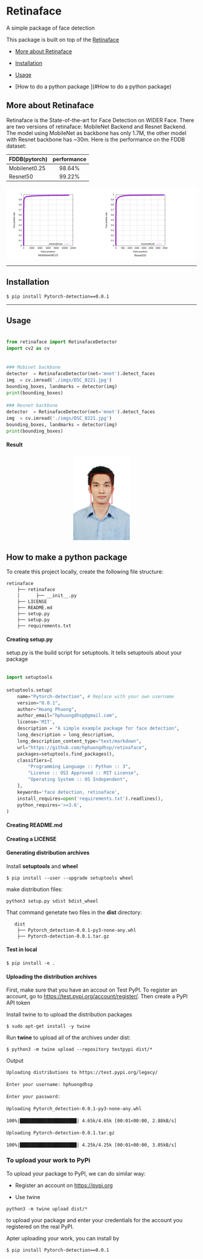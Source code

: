# Retinaface

A simple package of face detection

This package is built on top of the [Retinaface](https://github.com/biubug6/Pytorch_Retinaface)




- [More about Retinaface](#more-about-Retinaface)

- [Installation](#installation)

- [Usage](#Usage)

- [How to do a python package ](#How to do a python package)



## More about Retinaface

Retinaface is the State-of-the-art for Face Detection on WIDER Face. There are two versions of retinaface: MobileNet Backend and Resnet Backend. The model using MobileNet as backbone has only 1.7M, the other model with Resnet backbone has ~30m. Here is the performance on the FDDB dataset: 

| FDDB(pytorch) | performance |
|:-|:-:|
| Mobilenet0.25 | 98.64% |
| Resnet50 | 99.22% |

<p align="center"><img src="./imgs/FDDB.png" width="640"\></p>

----

## Installation

```
$ pip install Pytorch-detection==0.0.1

```

----

## Usage

```python

from retinaface import RetinafaceDetector
import cv2 as cv


### Mobinet backbone 
detector  = RetinafaceDetector(net='mnet').detect_faces
img  = cv.imread('./imgs/DSC_8221.jpg')
bounding_boxes, landmarks = detector(img)
print(bounding_boxes)

### Resnet backbone 
detector  = RetinafaceDetector(net='mnet').detect_faces
img  = cv.imread('./imgs/DSC_8221.jpg')
bounding_boxes, landmarks = detector(img)
print(bounding_boxes)

```

#### Result 

<p align="center"><img src="./imgs/detect_DSC_8221.jpg" width="150"\></p>

## How to make a python package 

To create this project locally, create the following file structure:


```Shell
retinaface
    ├── retinaface
    │      ├── __init__.py
    ├── LICENSE
    ├── README.md
    ├── setup.py
    ├── setup.py
    ├── requirements.txt

```

#### Creating setup.py

setup.py is the build script for setuptools. It tells setuptools about your package

```python

import setuptools

setuptools.setup(
    name="Pytorch-detection", # Replace with your own username
    version="0.0.1",
    author="Hoang Phuong",
    author_email="hphuongdhsp@gmail.com",
    license='MIT',
    description = "A simple example package for face detection",
    long_description = long_description,
    long_description_content_type="text/markdown",
    url="https://github.com/hphuongdhsp/retinaface",
    packages=setuptools.find_packages(),
    classifiers=[
        "Programming Language :: Python :: 3",
        "License :: OSI Approved :: MIT License",
        "Operating System :: OS Independent",
    ],
    keywords='face detection, retinaface',
    install_requires=open('requirements.txt').readlines(),
    python_requires='>=3.6',
)

```
#### Creating README.md

#### Creating a LICENSE

#### Generating distribution archives

Install **setuptools** and **wheel**

```
$ pip install --user --upgrade setuptools wheel

```
make distribution files:

```
python3 setup.py sdist bdist_wheel
```

That command genetate two files in the **dist** directory:  

```Shell
   dist
    ├── Pytorch_detection-0.0.1-py3-none-any.whl
    ├── Pytorch-detection-0.0.1.tar.gz

```

#### Test in local 

```
$ pip install -e .
```


#### Uploading the distribution archives

First, make sure that you have an accout on Test PyPI. To register an account, go to https://test.pypi.org/account/register/. Then create a PyPI API token

Install  twine to to upload the distribution packages

```
$ sudo apt-get install -y twine

```

Run **twine** to upload all of the archives under dist:

```
$ python3 -m twine upload --repository testpypi dist/*

```

Output
```
Uploading distributions to https://test.pypi.org/legacy/

Enter your username: hphuongdhsp

Enter your password:

Uploading Pytorch_detection-0.0.1-py3-none-any.whl

100%|█████████████████████| 4.65k/4.65k [00:01<00:00, 2.88kB/s]

Uploading Pytorch-detection-0.0.1.tar.gz

100%|█████████████████████| 4.25k/4.25k [00:01<00:00, 3.05kB/s]
```


### To upload  your work to PyPi

To upload your package to PyPI, we can do similar way: 

+ Register an account on https://pypi.org

+ Use twine 

```
python3 -m twine upload dist/*
```
to upload your package and enter your credentials for the account you registered on the real PyPI.

Apter uploading your work, you can install by


```
$ pip install Pytorch-detection==0.0.1
```